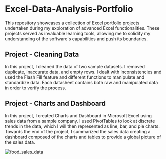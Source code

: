 # Excel-Data-Analysis-Portfolio
This repository showcases a collection of Excel portfolio projects undertaken during my exploration of advanced Excel functionalities. These projects served as invaluable learning tools, allowing me to solidify my understanding of the software's capabilities and push its boundaries.

## Project - Cleaning Data

In this project, I cleaned the data of two sample datasets. I removed duplicate, inaccurate data, and empty rows. I dealt with inconsistencies and used the Flash Fill feature and different functions to manipulate and standardize data.
Each datasheet contains both raw and manipulated data in order to verify the process.

## Project - Charts and Dashboard

In this project, I created Charts and Dashboard in Microsoft Excel using sales data from a sample company. 
I used PivotTables to look at discrete trends in the data, which I will then represented as line, bar, and pie charts. 
Towards the end of the project, I summarized the sales data creating a dashboard composed of the charts and tables to provide a global picture of the sales data.

![food_sales_data](https://github.com/user-attachments/assets/c3c91b75-f4c4-4215-bfd0-4c9bf1e0fe52)

